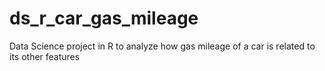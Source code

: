 # ds_r_car_gas_mileage
Data Science project in R to analyze how gas mileage of a car is related to its other features
